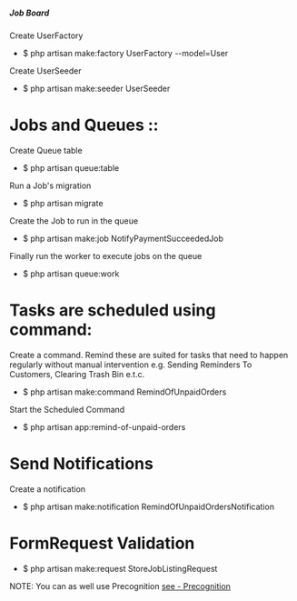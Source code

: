 ##### Job Board

Create UserFactory
- $ php artisan make:factory UserFactory --model=User

Create UserSeeder
- $ php artisan make:seeder UserSeeder


# Jobs and Queues :: 

Create Queue table
- $ php artisan queue:table

Run a Job's migration
- $ php artisan migrate

Create the Job to run in the queue
- $ php artisan make:job NotifyPaymentSucceededJob

Finally run the worker to execute jobs on the queue
- $ php artisan queue:work


# Tasks are scheduled using command:

Create a command. Remind these are suited for tasks that need to happen regularly 
without manual intervention e.g. Sending Reminders To Customers, Clearing Trash Bin e.t.c.
- $ php artisan make:command RemindOfUnpaidOrders

Start the Scheduled Command
- $ php artisan app:remind-of-unpaid-orders


# Send Notifications 

Create a notification
- $ php artisan make:notification RemindOfUnpaidOrdersNotification


# FormRequest Validation

- $ php artisan make:request StoreJobListingRequest

NOTE: You can as well use Precognition
[see - Precognition](https://laravel.com/docs/10.x/precognition#introduction)
